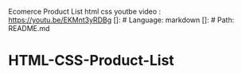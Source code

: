 Ecomerce Product List html css
youtbe video : https://youtu.be/EKMnt3yRDBg
[]: # Language: markdown
[]: # Path: README.md
# HTML-CSS-Product-List

